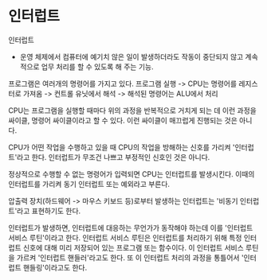# 인터럽트

인터럽트
- 운영 체제에서 컴퓨터에 예기치 않은 일이 발생하더라도 작동이 중단되지 않고 계속적으로 업무 처리를 할 수 있도록 해 주는 기능.

프로그램은 여러개의 명령어를 가지고 있다.
프로그램 실행 -> CPU는 명령어를 레지스터로 가져옴 -> 컨트롤 유닛에서 해석 -> 해석된 명령어는 ALU에서 처리

CPU는 프로그램을 실행할 때마다 위의 과정을 반복적으로 거치게 되는 데 이런 과정을 싸이클, 명령어 싸이클이라고 할 수 있다.
이런 싸이클이 매끄럽게 진행되는 것은 아니다.

CPU가 어떤 작업을 수행하고 있을 때
CPU의 작업을 방해하는 신호를 가리켜 '인터럽트'라고 한다.
인터럽트가 무조건 나쁘고 부정적인 신호인 것은 아니다.

정상적으로 수행할 수 없는 명령어가 입력되면 CPU는 인터럽트를 발생시킨다. 이때의 인터럽트를 가리켜 동기 인터럽트 또는 예외라고 부른다.

압출력 장치(하드웨어 -> 마우스 키보드 등)로부터 발생하는 인터럽트는 '비동기 인터럽트'라고 표현하기도 한다.

인터럽트가 발생하면, 인터럽트에 대응하는 무언가가 동작해야 하는데 이를 '인터럽트 서비스 루틴'이라고 한다.
인터럽트 서비스 루틴은 인터럽트를 처리하기 위해 특정 인터럽트 신호에 대해 미리 저장되어 있는 프로그램 또는 함수이다.
이 인터럽트 서비스 루틴을 가르켜 '인터럽트 핸들러'라고도 한다. 또 이 인터럽트 처리의 과정을 통틀어서 '인터럽트 핸들링'이라고도 한다.

